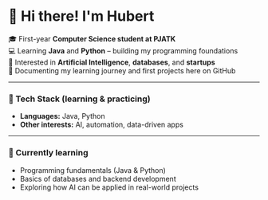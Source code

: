# 👋 Hi there! I'm Hubert

🎓 First-year **Computer Science student at PJATK**  
💻 Learning **Java** and **Python** – building my programming foundations  
🤖 Interested in **Artificial Intelligence**, **databases**, and **startups**  
🚀 Documenting my learning journey and first projects here on GitHub  

---

### 🔧 Tech Stack (learning & practicing)
- **Languages:** Java, Python  
- **Other interests:** AI, automation, data-driven apps  

---

### 🌱 Currently learning
- Programming fundamentals (Java & Python)  
- Basics of databases and backend development  
- Exploring how AI can be applied in real-world projects 
